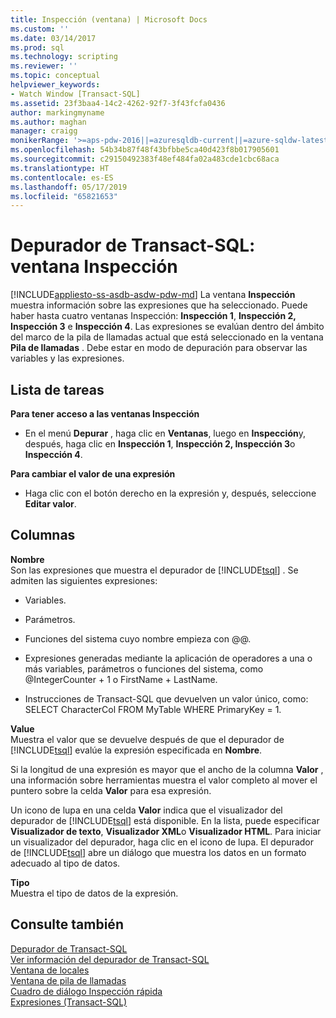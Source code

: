 ```yaml
---
title: Inspección (ventana) | Microsoft Docs
ms.custom: ''
ms.date: 03/14/2017
ms.prod: sql
ms.technology: scripting
ms.reviewer: ''
ms.topic: conceptual
helpviewer_keywords:
- Watch Window [Transact-SQL]
ms.assetid: 23f3baa4-14c2-4262-92f7-3f43fcfa0436
author: markingmyname
ms.author: maghan
manager: craigg
monikerRange: '>=aps-pdw-2016||=azuresqldb-current||=azure-sqldw-latest||>=sql-server-2016||=sqlallproducts-allversions||>=sql-server-linux-2017||=azuresqldb-mi-current'
ms.openlocfilehash: 54b34b87f48f43bfbbe5ca40d423f8b017905601
ms.sourcegitcommit: c29150492383f48ef484fa02a483cde1cbc68aca
ms.translationtype: HT
ms.contentlocale: es-ES
ms.lasthandoff: 05/17/2019
ms.locfileid: "65821653"
---
```

# <a name="transact-sql-debugger---watch-window"></a>Depurador de Transact-SQL: ventana Inspección
[!INCLUDE[appliesto-ss-asdb-asdw-pdw-md](../../includes/appliesto-ss-asdb-asdw-pdw-md.md)]
  La ventana **Inspección** muestra información sobre las expresiones que ha seleccionado. Puede haber hasta cuatro ventanas Inspección: **Inspección 1**, **Inspección 2, Inspección 3** e **Inspección 4**. Las expresiones se evalúan dentro del ámbito del marco de la pila de llamadas actual que está seleccionado en la ventana **Pila de llamadas** . Debe estar en modo de depuración para observar las variables y las expresiones.  
  
## <a name="task-list"></a>Lista de tareas  
 **Para tener acceso a las ventanas Inspección**  
  
-   En el menú **Depurar** , haga clic en **Ventanas**, luego en **Inspección**y, después, haga clic en **Inspección 1**, **Inspección 2, Inspección 3**o **Inspección 4**.  
  
 **Para cambiar el valor de una expresión**  
  
-   Haga clic con el botón derecho en la expresión y, después, seleccione **Editar valor**.  
  
## <a name="columns"></a>Columnas  
 **Nombre**  
 Son las expresiones que muestra el depurador de [!INCLUDE[tsql](../../includes/tsql-md.md)] . Se admiten las siguientes expresiones:  
  
-   Variables.  
  
-   Parámetros.  
  
-   Funciones del sistema cuyo nombre empieza con @@.  
  
-   Expresiones generadas mediante la aplicación de operadores a una o más variables, parámetros o funciones del sistema, como @IntegerCounter + 1 o FirstName + LastName.  
  
-   Instrucciones de Transact-SQL que devuelven un valor único, como: SELECT CharacterCol FROM MyTable WHERE PrimaryKey = 1.  
  
 **Value**  
 Muestra el valor que se devuelve después de que el depurador de [!INCLUDE[tsql](../../includes/tsql-md.md)] evalúe la expresión especificada en **Nombre**.  
  
 Si la longitud de una expresión es mayor que el ancho de la columna **Valor** , una información sobre herramientas muestra el valor completo al mover el puntero sobre la celda **Valor** para esa expresión.  
  
 Un icono de lupa en una celda **Valor** indica que el visualizador del depurador de [!INCLUDE[tsql](../../includes/tsql-md.md)] está disponible. En la lista, puede especificar **Visualizador de texto**, **Visualizador XML**o **Visualizador HTML**. Para iniciar un visualizador del depurador, haga clic en el icono de lupa. El depurador de [!INCLUDE[tsql](../../includes/tsql-md.md)] abre un diálogo que muestra los datos en un formato adecuado al tipo de datos.  
  
 **Tipo**  
 Muestra el tipo de datos de la expresión.  
  
## <a name="see-also"></a>Consulte también  
 [Depurador de Transact-SQL](../../relational-databases/scripting/transact-sql-debugger.md)   
 [Ver información del depurador de Transact-SQL](../../relational-databases/scripting/transact-sql-debugger-information.md)   
 [Ventana de locales](../../relational-databases/scripting/transact-sql-debugger-locals-window.md)   
 [Ventana de pila de llamadas](../../relational-databases/scripting/transact-sql-debugger-call-stack-window.md)   
 [Cuadro de diálogo Inspección rápida](../../relational-databases/scripting/transact-sql-debugger-quickwatch-dialog-box.md)   
 [Expresiones &#40;Transact-SQL&#41;](../../t-sql/language-elements/expressions-transact-sql.md)  
